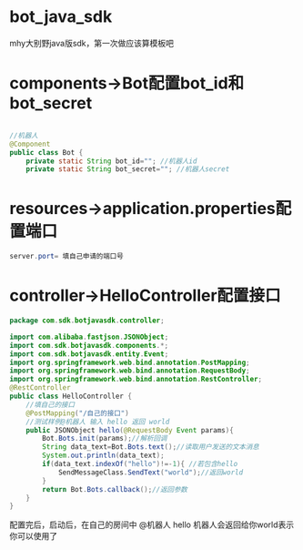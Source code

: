 # bot_java_sdk
mhy大别野java版sdk，第一次做应该算模板吧

# components->Bot配置bot_id和bot_secret
```java

//机器人
@Component
public class Bot {
    private static String bot_id=""; //机器人id
    private static String bot_secret=""; //机器人secret
```
#  resources->application.properties配置端口
```java
server.port= 填自己申请的端口号
```

# controller->HelloController配置接口
```java
package com.sdk.botjavasdk.controller;

import com.alibaba.fastjson.JSONObject;
import com.sdk.botjavasdk.components.*;
import com.sdk.botjavasdk.entity.Event;
import org.springframework.web.bind.annotation.PostMapping;
import org.springframework.web.bind.annotation.RequestBody;
import org.springframework.web.bind.annotation.RestController;
@RestController
public class HelloController {
    //填自己的接口
    @PostMapping("/自己的接口")
    //测试样例@机器人 输入 hello 返回 world
    public JSONObject hello(@RequestBody Event params){
        Bot.Bots.init(params);//解析回调
        String data_text=Bot.Bots.text();//读取用户发送的文本消息
        System.out.println(data_text);
        if(data_text.indexOf("hello")!=-1){ //若包含hello
            SendMessageClass.SendText("world");//返回world
        }
        return Bot.Bots.callback();//返回参数
    }
}

```
配置完后，启动后，在自己的房间中 @机器人 hello 机器人会返回给你world表示你可以使用了
